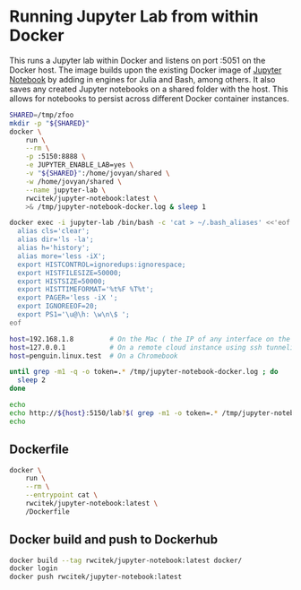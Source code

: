 # Running Jupyter Lab from within Docker

This runs a Jupyter lab within Docker and listens on port :5051 on the Docker host.
The image builds upon the existing Docker image of [Jupyter Notebook](https://hub.docker.com/r/jupyter/datascience-notebook) by adding in
engines for Julia and Bash, among others.
It also saves any created Jupyter notebooks on a shared folder with the host.
This allows for notebooks to persist across different Docker container instances.

```bash
SHARED=/tmp/zfoo
mkdir -p "${SHARED}"
docker \
    run \
    --rm \
    -p :5150:8888 \
    -e JUPYTER_ENABLE_LAB=yes \
    -v "${SHARED}":/home/jovyan/shared \
    -w /home/jovyan/shared \
    --name jupyter-lab \
    rwcitek/jupyter-notebook:latest \
    >& /tmp/jupyter-notebook-docker.log & sleep 1

docker exec -i jupyter-lab /bin/bash -c 'cat > ~/.bash_aliases' <<'eof'
  alias cls='clear';
  alias dir='ls -la';
  alias h='history';
  alias more='less -iX';
  export HISTCONTROL=ignoredups:ignorespace;
  export HISTFILESIZE=50000;
  export HISTSIZE=50000;
  export HISTTIMEFORMAT='%t%F %T%t';
  export PAGER='less -iX ';
  export IGNOREEOF=20;
  export PS1='\u@\h: \w\n\$ ';
eof

host=192.168.1.8         # On the Mac ( the IP of any interface on the host )
host=127.0.0.1           # On a remote cloud instance using ssh tunneling
host=penguin.linux.test  # On a Chromebook

until grep -m1 -q -o token=.* /tmp/jupyter-notebook-docker.log ; do
  sleep 2
done

echo
echo http://${host}:5150/lab?$( grep -m1 -o token=.* /tmp/jupyter-notebook-docker.log )
echo
```

## Dockerfile

```bash
docker \
    run \
    --rm \
    --entrypoint cat \
    rwcitek/jupyter-notebook:latest \
    /Dockerfile
```
## Docker build and push to Dockerhub
```bash
docker build --tag rwcitek/jupyter-notebook:latest docker/
docker login
docker push rwcitek/jupyter-notebook:latest
```
